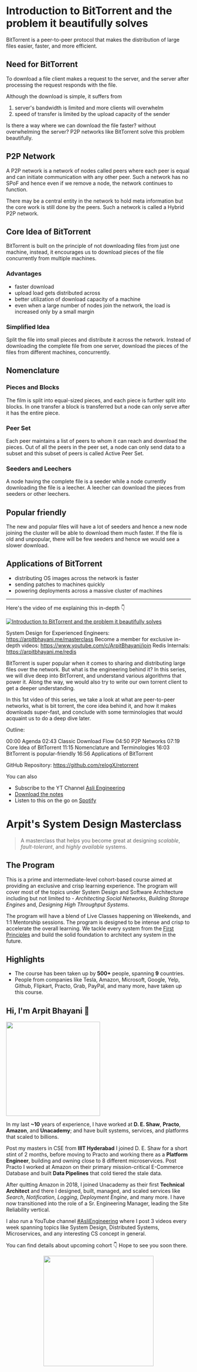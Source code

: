 Introduction to BitTorrent and the problem it beautifully solves
===


BitTorrent is a peer-to-peer protocol that makes the distribution of large files easier, faster, and more efficient.

## Need for BitTorrent

To download a file client makes a request to the server, and the server after processing the request responds with the file.

Although the download is simple, it suffers from

1. server's bandwidth is limited and more clients will overwhelm
2. speed of transfer is limited by the upload capacity of the sender

Is there a way where we can download the file faster? without overwhelming the server? P2P networks like BitTorrent solve this problem beautifully.

## P2P Network

A P2P network is a network of nodes called peers where each peer is equal and can initiate communication with any other peer. Such a network has no SPoF and hence even if we remove a node, the network continues to function.

There may be a central entity in the network to hold meta information but the core work is still done by the peers. Such a network is called a Hybrid P2P network.

## Core Idea of BitTorrent

BitTorrent is built on the principle of not downloading files from just one machine, instead, it encourages us to download pieces of the file concurrently from multiple machines.

### Advantages

- faster download
- upload load gets distributed across
- better utilization of download capacity of a machine
- even when a large number of nodes join the network, the load is increased only by a small margin

### Simplified Idea

Split the file into small pieces and distribute it across the network. Instead of downloading the complete file from one server, download the pieces of the files from different machines, concurrently.

## Nomenclature

### Pieces and Blocks

The film is split into equal-sized pieces, and each piece is further split into blocks. In one transfer a block is transferred but a node can only serve after it has the entire piece.

### Peer Set

Each peer maintains a list of peers to whom it can reach and download the pieces. Out of all the peers in the peer set, a node can only send data to a subset and this subset of peers is called Active Peer Set.

### Seeders and Leechers

A node having the complete file is a seeder while a node currently downloading the file is a leecher. A leecher can download the pieces from seeders or other leechers.

## Popular friendly

The new and popular files will have a lot of seeders and hence a new node joining the cluster will be able to download them much faster. If the file is old and unpopular, there will be few seeders and hence we would see a slower download.

## Applications of BitTorrent

- distributing OS images across the network is faster
- sending patches to machines quickly
- powering deployments across a massive cluster of machines
<hr />


<p>Here's the video of me explaining this in-depth 👇‍</p>

[![Introduction to BitTorrent and the problem it beautifully solves](https://i.ytimg.com/vi/v7cR0ZolaUA/mqdefault.jpg)](https://www.youtube.com/watch?v=v7cR0ZolaUA)

System Design for Experienced Engineers: https://arpitbhayani.me/masterclass
Become a member for exclusive in-depth videos: https://www.youtube.com/c/ArpitBhayani/join
Redis Internals: https://arpitbhayani.me/redis

BitTorrent is super popular when it comes to sharing and distributing large files over the network. But what is the engineering behind it? In this series, we will dive deep into BitTorrent, and understand various algorithms that power it. Along the way, we would also try to write our own torrent client to get a deeper understanding.

In this 1st video of this series, we take a look at what are peer-to-peer networks, what is bit torrent, the core idea behind it, and how it makes downloads super-fast, and conclude with some terminologies that would acquaint us to do a deep dive later.

Outline:

00:00 Agenda
02:43 Classic Download Flow
04:50 P2P Networks
07:19 Core Idea of BitTorrent
11:15 Nomenclature and Terminologies
16:03 BitTorrent is popular-friendly
16:56 Applications of BitTorrent

GitHub Repository: https://github.com/relogX/retorrent

You can also
 - Subscribe to the YT Channel [Asli Engineering](https://youtube.com/c/ArpitBhayani)
 - [Download the notes](https://drive.google.com/file/d/1hNOYmkFBb1ia0Myc6afrTB2kfwDyvQAE/view?usp=sharing)
 - Listen to this on the go on [Spotify](https://open.spotify.com/show/7qMoamm2iZQrsPVm6IQLoD)

# Arpit's System Design Masterclass

> A masterclass that helps you become great at designing _scalable_, _fault-tolerant_, and _highly available_ systems.

## The Program

This is a prime and intermediate-level cohort-based course aimed at providing an exclusive and crisp learning experience. The program will cover most of the topics under System Design and Software Architecture including but not limited to - _Architecting Social Networks_, _Building Storage Engines_ and, _Designing High Throughput Systems_.

The program will have a blend of Live Classes happening on Weekends, and 1:1 Mentorship sessions. The program is designed to be intense and crisp to accelerate the overall learning. We tackle every system from the [First Principles](https://en.wikipedia.org/wiki/First_principle) and build the solid foundation to architect any system in the future.


## Highlights

 - The course has been taken up by __500+__ people, spanning __9__ countries.
 - People from companies like Tesla, Amazon, Microsoft, Google, Yelp, Github, Flipkart, Practo, Grab, PayPal, and many more, have taken up this course.


## Hi, I'm Arpit Bhayani 👋

<img width="256px" src="https://arpitbhayani.me/static/img/arpit.jpg" />

In my last **~10** years of experience, I have worked at **D. E. Shaw**, **Practo**, **Amazon**, and **Unacademy**; and have built systems, services, and platforms that scaled to billions.

Post my masters in CSE from **IIIT Hyderabad** I joined D. E. Shaw for a short stint of 2 months, before moving to Practo and working there as a **Platform Engineer**, building and owning close to 8 different microservices. Post Practo I worked at Amazon on their primary mission-critical E-Commerce Database and built **Data Pipelines** that cold tiered the stale data.

After quitting Amazon in 2018, I joined Unacademy as their first **Technical Architect** and there I designed, built, managed, and scaled services like _Search_, _Notification_, _Logging_, _Deployment Engine_, and many more. I have now transitioned into the role of a Sr. Engineering Manager, leading the Site Reliability vertical.

I also run a YouTube channel [#AsliEngineering](https://www.youtube.com/c/ArpitBhayani) where I post 3 videos every week spanning topics like System Design, Distributed Systems, Microservices, and any interesting CS concept in general.

You can find details about upcoming cohort 👇‍ Hope to see you soon there.

<center>
<a target="_blank" href="https://arpitbhayani.me/masterclass">
<img src="https://user-images.githubusercontent.com/4745789/137859181-d4499cf4-ce65-4466-8b88-a078ece0f081.PNG" width="300px" />
</a>
</center>